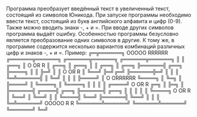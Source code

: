 Программа преобразует введённый текст в увеличенный текст, состоящий из символов Юникода.
При запуске программы необходимо ввести текст, состоящий из букв английского алфавита и цифр (0-9). Также можно вводить знаки -, + и =. При вводе других символов программа выдаёт ошибку.
Особенностью программы безусловно является преобразование одних символов в другие. К тому же, в программе содержится несколько вариантов комбинаций различных цифр и знаков -, + и =. Пример:
╔═╦══════╗        OOOOO RRRRRR        ╔══════╦══════╗      ╔══════╦══════╗      ╔══════╦══════╗
║ ║ ╔══╗ ║       O     OR     R       ║ ╔══╗ ║ ╔══╗ ║      ║ ╔══╗ ║ ╔══╗ ╠══════╣ ╔══╗ ╠════╗ ║
║ ╠═╝  ║ ║       O     OR     R       ║ ╚══╝ ╠═╝╔═╝ ╠══════╬═╝  ║ ║ ║  ╚═╩══════╣ ║  ╚═╝    ║ ║
║ ╠════╝ ║       O     ORRRRRR        ╚════╗ ║  ╚═╗ ║      ╠════╝ ║ ╚════╗      ║ ╚════╗    ║ ║
║ ║ ╔════╝       O     OR   R         ╔═╗  ║ ╠═╗  ║ ╠══════╣ ╔════╣ ╔══╗ ╠══════╣ ╔══╗ ║    ║ ║
║ ║ ╚════╗       O     OR    R        ║ ╚══╝ ║ ╚══╝ ║      ║ ╚════╣ ╚══╝ ╠══════╣ ╚══╝ ║    ║ ║
╚═╩══════╝        OOOOO R     R       ╚══════╩══════╝      ╚══════╩══════╝      ╚══════╝    ╚═╝
